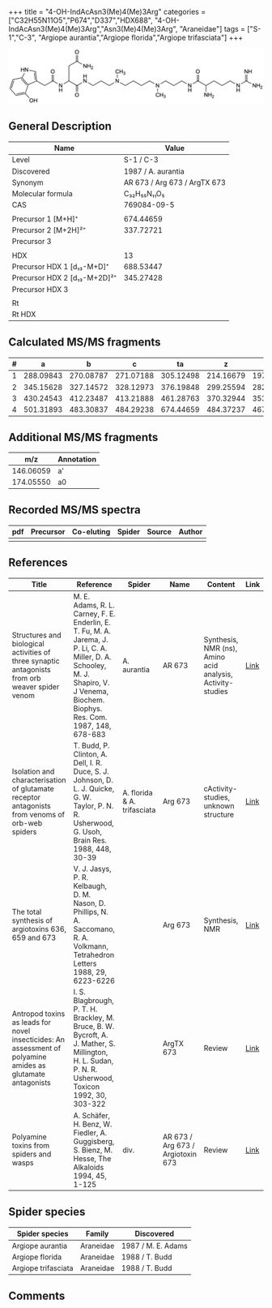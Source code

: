 +++
title = "4-OH-IndAcAsn3(Me)4(Me)3Arg"
categories = ["C32H55N11O5","P674","D337","HDX688",
"4-OH-IndAcAsn3(Me)4(Me)3Arg","Asn3(Me)4(Me)3Arg",
"Araneidae"]
tags = ["S-1","C-3",
"Argiope aurantia","Argiope florida","Argiope trifasciata"]
+++

![](/img/4-OH-IndAcAsn3(Me)4(Me)3Arg.png)

## General Description

| Name                         | Value                        |
|------------------------------|------------------------------|
| Level                        | S-1 / C-3                          |
| Discovered                   | 1987 / A. aurantia           |
| Synonym                      | AR 673 / Arg 673 / ArgTX 673 |
| Molecular formula            | C₃₂H₅₅N₁₁O₅                  |
| CAS                          | 769084-09-5                  |
|                              |                              |
| Precursor 1 [M+H]⁺           | 674.44659                    |
| Precursor 2 [M+2H]²⁺         | 337.72721                    |
| Precursor 3                  |                              |
|                              |                              |
| HDX                          | 13                           |
| Precursor HDX 1 [d₁₃-M+D]⁺   | 688.53447                    |
| Precursor HDX 2 [d₁₃-M+2D]²⁺ | 345.27428                    |
| Precursor HDX 3              |                              |
|                              |                              |
| Rt                           |                              |
| Rt HDX                       |                              |

## Calculated MS/MS fragments

| # | a         | b         | c         | ta        | z         | y         | tz        |
|---|-----------|-----------|-----------|-----------|-----------|-----------|-----------|
| 1 | 288.09843 | 270.08787 | 271.07188 | 305.12498 | 214.16679 | 197.14024 | 245.20899 |
| 2 | 345.15628 | 327.14572 | 328.12973 | 376.19848 | 299.25594 | 282.22939 | 330.29814 |
| 3 | 430.24543 | 412.23487 | 413.21888 | 461.28763 | 370.32944 | 353.30289 | 387.35599 |
| 4 | 501.31893 | 483.30837 | 484.29238 | 674.44659 | 484.37237 | 467.34582 | 501.39892 |

## Additional MS/MS fragments

| m/z       | Annotation |
|-----------|------------|
| 146.06059    | a'   |
| 174.05550    | a0   |

## Recorded MS/MS spectra

| pdf | Precursor | Co-eluting | Spider | Source | Author |
|-----|-----------|------------|--------|--------|--------|
|     |           |            |        |        |        |

## References

| Title                                                                                                       | Reference                                                                                                                                                                             | Spider                      | Name                              | Content                                                    | Link                                                                        |
|-------------------------------------------------------------------------------------------------------------|---------------------------------------------------------------------------------------------------------------------------------------------------------------------------------------|-----------------------------|-----------------------------------|------------------------------------------------------------|-----------------------------------------------------------------------------|
| Structures and biological activities of three synaptic antagonists from orb weaver spider venom             | M. E. Adams, R. L. Carney, F. E. Enderlin, E. T. Fu, M. A. Jarema, J. P. Li, C. A. Miller, D. A. Schooley, M. J. Shapiro, V. J Venema, Biochem. Biophys. Res. Com. 1987, 148, 678-683 | A. aurantia                 | AR 673                            | Synthesis, NMR (ns), Amino acid analysis, Activity-studies | [Link](https://www.sciencedirect.com/science/article/pii/0006291X87909302)  |
| Isolation and characterisation of glutamate receptor antagonists from venoms of orb-web spiders             | T. Budd, P. Clinton, A. Dell, I. R. Duce, S. J. Johnson, D. L. J. Quicke, G. W. Taylor, P. N. R. Usherwood, G. Usoh, Brain Res. 1988, 448, 30-39                                      | A. florida & A. trifasciata | Arg 673                           | cActivity-studies, unknown structure                       | [Link](https://www.sciencedirect.com/science/article/pii/0006899388910980)  |
| The total synthesis of argiotoxins 636, 659 and 673                                                         | V. J. Jasys, P. R. Kelbaugh, D. M. Nason, D. Phillips, N. A. Saccomano, R. A. Volkmann, Tetrahedron Letters 1988, 29, 6223-6226                                                       |                             | Arg 673                           | Synthesis, NMR                                             | [Link](https://www.sciencedirect.com/science/article/pii/S0040403900823102) |
| Antropod toxins as leads for novel insecticides: An assessment of polyamine amides as glutamate antagonists | I. S. Blagbrough, P. T. H. Brackley, M. Bruce, B. W. Bycroft, A. J. Mather, S. Millington, H. L. Sudan, P. N. R. Usherwood, Toxicon 1992, 30, 303-322                                 |                             | ArgTX 673                         | Review                                                     | [Link](https://www.sciencedirect.com/science/article/pii/0041010192908712)  |
| Polyamine toxins from spiders and wasps                                                                     | A. Schäfer, H. Benz, W. Fiedler, A. Guggisberg, S. Bienz, M. Hesse, The Alkaloids 1994, 45, 1-125                                                                                     | div.                        | AR 673 / Arg 673 / Argiotoxin 673 | Review                                                     | [Link](https://www.sciencedirect.com/science/article/pii/S009995980860276X) |

## Spider species

| Spider species      | Family    | Discovered         |
|---------------------|-----------|--------------------|
| Argiope aurantia    | Araneidae | 1987 / M. E. Adams |
| Argiope florida     | Araneidae | 1988 / T. Budd     |
| Argiope trifasciata | Araneidae | 1988 / T. Budd     |

## Comments